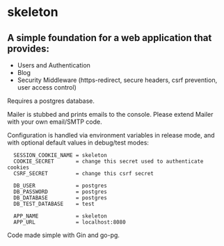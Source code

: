 skeleton
========

A simple foundation for a web application that provides:
------
* Users and Authentication
* Blog
* Security Middleware (https-redirect, secure headers, csrf prevention, user access control)

Requires a postgres database.

Mailer is stubbed and prints emails to the console. Please extend Mailer with your own email/SMTP code.

Configuration is handled via environment variables in release mode, and with optional default values in debug/test modes:

```
  SESSION_COOKIE_NAME = skeleton
  COOKIE_SECRET       = change this secret used to authenticate cookies
  CSRF_SECRET         = change this csrf secret

  DB_USER             = postgres
  DB_PASSWORD         = postgres
  DB_DATABASE         = postgres
  DB_TEST_DATABASE    = test

  APP_NAME            = skeleton
  APP_URL             = localhost:8080
```

Code made simple with Gin and go-pg.
